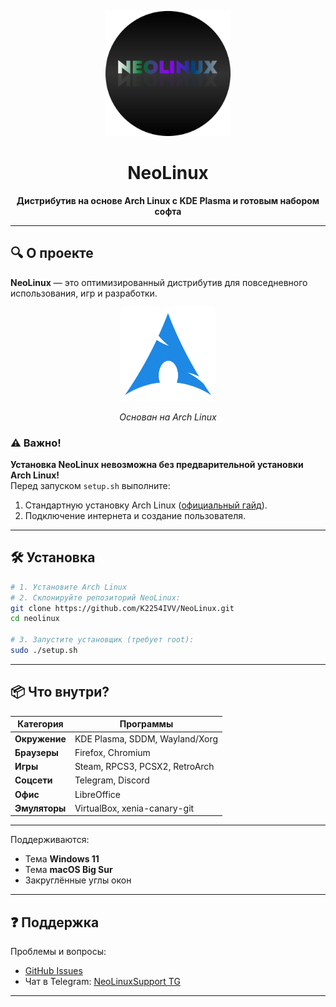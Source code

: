 
<p align="center">
  <img src="/res/neolinux-logo.svg" alt="NeoLinux Logo" width="200">
</p>

<h1 align="center">NeoLinux</h1>

<p align="center">
  <strong>Дистрибутив на основе Arch Linux с KDE Plasma и готовым набором софта</strong>
</p>

---

## 🔍 О проекте
**NeoLinux** — это оптимизированный дистрибутив для повседневного использования, игр и разработки.  

<div align="center">
  <img src="/res/arch-linux.png" alt="Arch Linux Base" width="150">
  <p><em>Основан на Arch Linux</em></p>
</div>

### ⚠️ Важно!
**Установка NeoLinux невозможна без предварительной установки Arch Linux!**  
Перед запуском `setup.sh` выполните:  
1. Стандартную установку Arch Linux ([официальный гайд](https://wiki.archlinux.org/title/Installation_guide)).  
2. Подключение интернета и создание пользователя.  

---

## 🛠 Установка
```bash
# 1. Установите Arch Linux
# 2. Склонируйте репозиторий NeoLinux:
git clone https://github.com/K2254IVV/NeoLinux.git
cd neolinux

# 3. Запустите установщик (требует root):
sudo ./setup.sh
```

---

## 📦 Что внутри?
| Категория       | Программы                          |
|-----------------|-----------------------------------|
| **Окружение**   | KDE Plasma, SDDM, Wayland/Xorg     |
| **Браузеры**    | Firefox, Chromium                 |
| **Игры**        | Steam, RPCS3, PCSX2, RetroArch    |
| **Соцсети**     | Telegram, Discord                 |
| **Офис**        | LibreOffice                       |
| **Эмуляторы**   | VirtualBox, xenia-canary-git      |

---

Поддерживаются:  
- Тема **Windows 11**  
- Тема **macOS Big Sur**  
- Закруглённые углы окон  

---

## ❓ Поддержка
Проблемы и вопросы:  
- [GitHub Issues](https://github.com/K2254IVV/NeoLinux/issues)  
- Чат в Telegram: [NeoLinuxSupport TG](https://t.me/+6boWd1M51tRlNThi)

---
